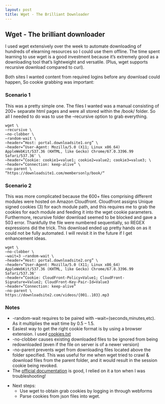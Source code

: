 ```yaml
---
layout: post
title: Wget - The Brilliant Downloader
---
```


## Wget - The brilliant downloader

I used wget extensively over the week to automate downloading of hundreds of elearning resources so I could use them offline. The time spent learning to use wget is a good investment because it’s extremely good as a downloading tool that’s lightweight and versatile. (Plus, wget supports recursive download compared to curl).

Both sites I wanted content from required logins before any download could happen, So cookie grabbing was important:

### Scenario 1
This was a pretty simple one. The files I wanted was a manual consisting of 200+ separate html pages and were all stored within the /book/ folder. So all I needed to do was to use the –recursive option to grab everything.

```
wget \
–recursive \
–no-clobber \
–random-wait \
–header=”Host: portal.downloadsite1.org” \
–header=”User-Agent: Mozilla/5.0 (X11; Linux x86_64) AppleWebKit/537.36 (KHTML, like Gecko) Chrome/67.0.3396.99 Safari/537.36″ \
–header=”Cookie: cookie1=value1; cookie2=value2; cookie3=value3; \
–header=”Connection: keep-alive” \
–no-parent \
“https://downloadsite1.com/membersonly/book/“
```

### Scenario 2
This was more complicated because the 600+ files comprising different modules were hosted on Amazon Cloudfront. Cloudfront assigns Unique signed cookies (3) for each module path, and this requires me to grab the cookies for each module and feeding it into the wget cookie parameters. Furthermore, recursive folder download seemed to be blocked and gave a 503 error. Thankfully the file were numbered sequentially, so REGEX expressions did the trick.
This download ended up pretty hands on as it could not be fully automated. I will revisit it in the future if I get enhancement ideas.
```
wget \
–no-clobber \
–wait=3 –random-wait \
–header=”Host: portal.downloadsite2.org” \
–header=”User-Agent: Mozilla/5.0 (X11; Linux x86_64) AppleWebKit/537.36 (KHTML, like Gecko) Chrome/67.0.3396.99 Safari/537.36″
–header=”Cookie: CloudFront-Policy=Value1; CloudFront-Signature=Value2; CloudFront-Key-Pair-Id=Value3
–header=”Connection: keep-alive”
–no-parent \
https://downloadsite2.com/videos/{001..103}.mp3
```
### Notes
- -random-wait requires to be paired with –wait=(seconds,minutes,etc). As it multiplies the wait time by 0.5 – 1.5.
- Easiest way to get the right cookie format is by using a browser extension. I used [cookies.txt](https://chrome.google.com/webstore/detail/cookiestxt/njabckikapfpffapmjgojcnbfjonfjfg?hl=en)
- -no-clobber causes existing downloaded files to be ignored from being redownloaded (even if the file on server is of a newer version)
- -no-parent prevents wget from downloading files located above the folder specified. This was useful for me when wget tried to crawl & download files from the parent folder, and it would result in the session cookie being revoked.
- The [official documentation](https://www.gnu.org/software/wget/manual/wget.html) is good, I relied on it a ton when I was troubleshooting!

* Next steps:
  - Use wget to obtain grab cookies by logging in through webforms
  - Parse cookies from json files into wget.
